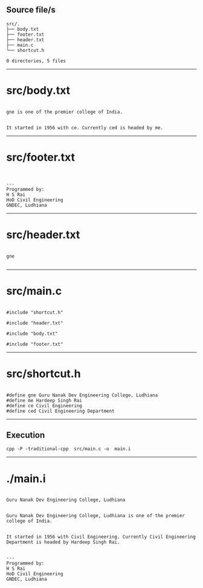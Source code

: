 
## Source file/s

```
src/.
├── body.txt
├── footer.txt
├── header.txt
├── main.c
└── shortcut.h

0 directories, 5 files
```

---


# src/body.txt

```

gne is one of the premier college of India.


It started in 1956 with ce. Currently ced is headed by me.

```

---


# src/footer.txt

```


--- 
Programmed by:
H S Rai
HoD Civil Engineering
GNDEC, Ludhiana

```

---


# src/header.txt

```

gne


```

---


# src/main.c

```

#include "shortcut.h"

#include "header.txt"

#include "body.txt"

#include "footer.txt"

```

---

# src/shortcut.h

```

#define gne Guru Nanak Dev Engineering College, Ludhiana
#define me Hardeep Singh Rai
#define ce Civil Engineering
#define ced Civil Engineering Department

```

---

## Execution

```
cpp -P -traditional-cpp  src/main.c -o  main.i

```


---



# ./main.i

```

Guru Nanak Dev Engineering College, Ludhiana


Guru Nanak Dev Engineering College, Ludhiana is one of the premier college of India.


It started in 1956 with Civil Engineering. Currently Civil Engineering Department is headed by Hardeep Singh Rai.


--- 
Programmed by:
H S Rai
HoD Civil Engineering
GNDEC, Ludhiana

```
